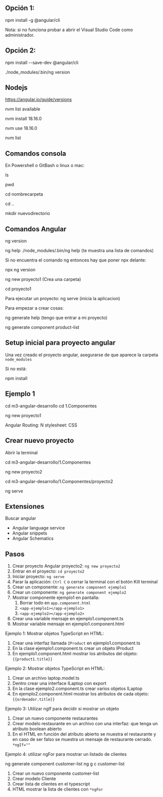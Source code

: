 
## Opción 1:

npm install -g @angular/cli

Nota: si no funciona probar a abrir el Visual Studio Code como administrador.


## Opción 2:

npm install --save-dev @angular/cli

./node_modules/.bin/ng version



## Nodejs

https://angular.io/guide/versions

nvm list available

nvm install 18.16.0

nvm use 18.16.0

nvm list


## Comandos consola

En Powershell o GitBash o linux o mac:

ls

pwd

cd nombrecarpeta

cd ..

mkdir nuevodirectorio

## Comandos Angular

ng version

ng help
./node_modules/.bin/ng help  (te muestra una lista de comandos)

Si no encuentra el comando ng entonces hay que poner npx delante:

npx ng version

ng new proyecto1 (Crea una carpeta)

cd proyecto1

Para ejecutar un proyecto:
ng serve  (inicia la aplicacion)

Para empezar a crear cosas:

ng generate help  (tengo que entrar a mi proyecto)

ng generate component product-list

## Setup inicial para proyecto angular

Una vez creado el proyecto angular, asegurarse de que aparece
la carpeta ``node_modules``

Si no está:

npm install


## Ejemplo 1

cd m3-angular-desarrollo
cd 1.Componentes

ng new proyecto1

Angular Routing: N
stylesheet: CSS

## Crear nuevo proyecto

Abrir la terminal

cd m3-angular-desarrollo/1.Componentes

ng new proyecto2

cd m3-angular-desarrollo/1.Componentes/proyecto2

ng serve

## Extensiones

Buscar angular

* Angular language service
* Angular snippets
* Angular Schematics


## Pasos

1. Crear proyecto Angular proyecto2: ``ng new proyecto2``
2. Entrar en el proyecto: ``cd proyecto2``
3. Iniciar proyecto: ``ng serve``
4. Parar la aplicación: ``Ctrl C`` o cerrar la terminal con el botón Kill terminal
5. Crear un componente: ``ng generate component ejemplo1``
6. Crear un componente: ``ng generate component ejemplo2``
7. Mostrar componente ejemplo1 en pantalla: 
   1. Borrar todo en ``app.component.html``
   2. ``<app-ejemplo1></app-ejemplo1>``
   3. ``<app-ejemplo2></app-ejemplo2>``
8. Crear una variable mensaje en ejemplo1.component.ts
9. Mostrar variable mensaje en ejemplo1.component.html


Ejemplo 1: Mostrar objetos TypeScript en HTML:

1. Crear una interfaz llamada ``IProduct`` en ejemplo1.component.ts
2. En la clase ejemplo1.component.ts crear un objeto IProduct
3. En ejemplo1.component.html mostrar los atributos del objeto: ``{{product1.title}}``

Ejemplo 2: Mostrar objetos TypeScript en HTML:

1. Crear un archivo laptop.model.ts
2. Dentro crear una interface ILaptop con export
3. En la clase ejemplo2.component.ts crear varios objetos ILaptop
4. En ejemplo2.component.html mostrar los atributos de cada objeto: ``{{ordenador.title}}``

Ejemplo 3: Utilizar ngIf para decidir si mostrar un objeto

1. Crear un nuevo componente restaurantes
2. Crear modelo restaurante en un archivo con una interfaz: que tenga un atributo boolean abierto
3. En el HTML en función del atributo abierto se muestra el restaurante y en caso de ser falso se muestra un mensaje de restaurante cerrado. ``*ngIf=""``


Ejemplo 4: utilizar ngFor para mostrar un listado de clientes

ng generate component customer-list
ng g c customer-list

1. Crear un nuevo componente customer-list
2. Crear modelo Cliente
3. Crear lista de clientes en el typescript
4. HTML mostrar la lista de clientes con ``*ngFor``